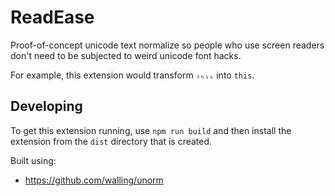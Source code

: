 # ReadEase

Proof-of-concept unicode text normalize so people who use screen readers don't need to be subjected to weird unicode font hacks.

For example, this extension would transform `ₜₕᵢₛ` into `this`.

## Developing

To get this extension running, use `npm run build` and then install the extension from the `dist` directory that is created.

Built using:

* https://github.com/walling/unorm


